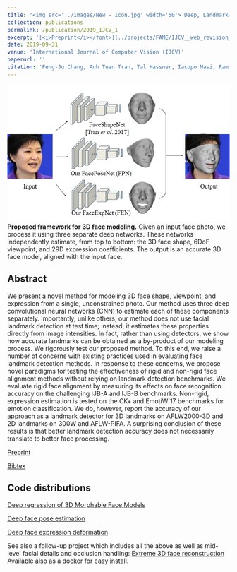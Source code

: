 ```yaml
---
title: "<img src='../images/New - Icon.jpg' width='50'> Deep, Landmark-Free FAME: Face Alignment, Modeling, and Expression Estimation"
collection: publications
permalink: /publication/2019_IJCV_1
excerpt: '[<i>Preprint</i></font>](../projects/FAME/IJCV__web_revision__FAME.pdf) '
date: 2019-09-31
venue: 'International Journal of Computer Vision (IJCV)'
paperurl: ''
citation: 'Feng-Ju Chang, Anh Tuan Tran, Tal Hassner, Iacopo Masi, Ram Nevatia, and Gerard Medioni. <i>Deep, Landmark-Free FAME: Face Alignment, Modeling, and Expression Estimation.</i> International Journal of Computer Vision (IJCV), Accepted for publication<br/>'
---
```


<img src='../projects/FAME/teaser.jpg'><br/>
<b>Proposed framework for 3D face modeling.</b> Given an input face photo, we process it using three separate deep networks. These networks independently estimate, from top to bottom: the 3D face shape, 6DoF viewpoint, and 29D expression coefficients. The output is an accurate 3D face model, aligned with the input face.


Abstract
------
We present a novel method for modeling 3D face shape, viewpoint, and expression from a single, unconstrained photo. Our method uses three deep convolutional neural networks (CNN) to estimate each of these components separately. Importantly, unlike others, our method does not use facial landmark detection at test time; instead, it estimates these properties directly from image intensities. In fact, rather than using detectors, we show how accurate landmarks can be obtained as a by-product of our modeling process. We rigorously test our proposed method. To this end, we raise a number of concerns with existing practices used in evaluating face landmark detection methods. In response to these concerns, we propose novel paradigms for testing the effectiveness of rigid and non-rigid face alignment methods without relying on landmark detection benchmarks. We evaluate rigid face alignment by measuring its effects on face recognition accuracy on the challenging IJB-A and IJB-B benchmarks. Non-rigid, expression estimation is tested on the CK+ and EmotiW'17 benchmarks for emotion classification. We do, however, report the accuracy of our approach as a landmark detector for 3D landmarks on AFLW2000-3D and 2D landmarks on 300W and AFLW-PIFA. A surprising conclusion of these results is that better landmark detection accuracy does not necessarily translate to better face processing.



[Preprint](../projects/FAME/IJCV__web_revision__FAME.pdf)

[Bibtex](../projects/FAME/BibTeX.txt)


Code distributions
------
[Deep regression of 3D Morphable Face Models](https://github.com/anhttran/3dmm_cnn)

[Deep face pose estimation](https://github.com/fengju514/Face-Pose-Net)

[Deep face expression deformation](https://github.com/fengju514/Expression-Net)

See also a follow-up project which includes all the above as well as mid-level facial details and occlusion handling:
[Extreme 3D face reconstruction](https://github.com/anhttran/extreme_3d_faces) Available also as a docker for easy install.  
